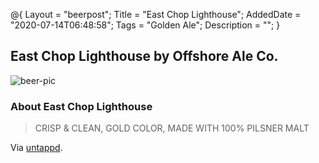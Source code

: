 @{
 Layout = "beerpost";
 Title = "East Chop Lighthouse";
 AddedDate = "2020-07-14T06:48:58";
 Tags = "Golden Ale";
 Description = "";
 }
 

## East Chop Lighthouse by Offshore Ale Co.

![beer-pic]

### About East Chop Lighthouse

> CRISP & CLEAN, GOLD COLOR, MADE WITH 100% PILSNER MALT

Via [untappd][untappd-url].

[untappd-url]: <https://untappd.com//b/offshore-ale-co-east-chop-lighthouse/13426>
[beer-pic]: https://jasonpowley.com/assets/img/2020-07-14-east-chop-lighthouse.jpeg "East Chop Lighthouse by Offshore Ale Co."

